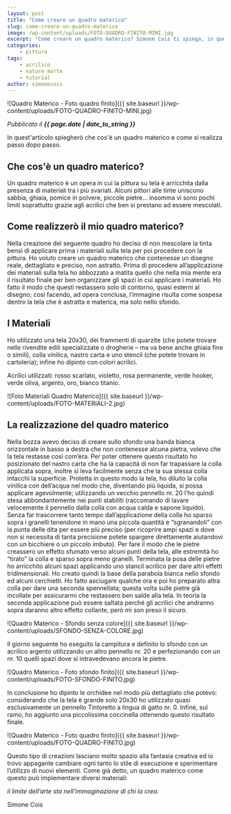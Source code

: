 ```yaml
---
layout: post
title: "Come creare un quadro materico"
slug: come-creare-un-quadro-materico
image: /wp-content/uploads/FOTO-QUADRO-FINITO-MINI.jpg
excerpt: "Come creare un quadro materico? Simone Cois ti spiega, in quest'articolo, come realizzarlo."
categories:
    - pittura
tags:
    - acrilico
    - nature morte
    - tutorial
author: simonecois
---
```


![Quadro Materico - Foto quadro finito]({{ site.baseurl }}/wp-content/uploads/FOTO-QUADRO-FINITO-MINI.jpg)

_Pubblicato il **{{ page.date | date_to_string }}**_

In quest'articolo spiegherò che cos'è un quadro materico e come si realizza passo dopo passo.

## Che cos'è un quadro materico?

Un quadro materico è un opera in cui la pittura su tela è arricchita dalla presenza di materiali tra i più svariati. Alcuni pittori alle tinte uniscono sabbia, ghiaia, pomice in polvere, piccole pietre... insomma vi sono pochi limiti soprattutto grazie agli acrilici che ben si prestano ad essere mescolati.

## Come realizzerò il mio quadro materico?

Nella creazione del seguente quadro ho deciso di non mescolare la tinta bensì di applicare prima i materiali sulla tela per poi procedere con la pittura. Ho voluto creare un quadro materico che contenesse un disegno reale, dettagliato e preciso, non astratto. Prima di procedere all’applicazione dei materiali sulla tela ho abbozzato a matita quello che nella mia mente era il risultato finale per ben organizzare gli spazi in cui applicare i materiali. Ho fatto il modo che questi restassero solo di contorno, quasi esterni al disegno; così facendo, ad opera conclusa, l’immagine risulta come sospesa dentro la tela che è astratta e materica, ma solo nello sfondo.

## I Materiali

Ho utilizzato una tela 20x30, dei frammenti di quarzite (che potete trovare nelle rivendite edili specializzate o drogherie – ma va bene anche ghiaia fine o simili), colla vinilica, nastro carta e uno stencil (che potete trovare in cartoleria); infine ho dipinto con colori acrilici.

Acrilici utilizzati: rosso scarlato, violetto, rosa permanente, verde hooker, verde oliva, argento, oro, bianco titanio.

![Foto Materiali Quadro Materico]({{ site.baseurl }}/wp-content/uploads/FOTO-MATERIALI-2.jpg)

## La realizzazione del quadro materico

Nella bozza avevo deciso di creare sullo sfondo una banda bianca orizzontale in basso a destra che non contenesse alcuna pietra, volevo che la tela restasse così com’era. Per poter ottenere questo risultato ho posizionato del nastro carta che ha la capacità di non far trapassare la colla applicata sopra, inoltre si leva facilmente senza che la sua stessa colla intacchi la superficie. Protetta in questo modo la tela, ho diluito la colla vinilica con dell’acqua nel modo che, diventando più liquida, si possa applicare agevolmente; utilizzando un vecchio pennello nr. 20 l’ho quindi stesa abbondantemente nei punti stabiliti (raccomando di lavare velocemente il pennello dalla colla con acqua calda e sapone liquido). Senza far trascorrere tanto tempo dall’applicazione della colla ho sparso sopra i granelli tenendone in mano una piccola quantità e “sgranandoli” con la punta delle dita per essere più preciso (per ricoprire ampi spazi e dove non si necessita di tanta precisione potete spargere direttamente aiutandovi con un bicchiere o un piccolo imbuto). Per fare il modo che le pietre creassero un effetto sfumato verso alcuni punti della tela, alle estremità ho “tirato” la colla e sparso sopra meno granelli. Terminata la posa delle pietre ho arricchito alcuni spazi applicando uno stancil acrilico per dare altri effetti tridimensionali. Ho creato quindi la base della parabola bianca nello sfondo ed alcuni cerchietti. Ho fatto asciugare qualche ora e poi ho preparato altra colla per dare una seconda spennellata; questa volta sulle pietre già incollate per assicurarmi che restassero ben salde alla tela. In teoria la seconda applicazione può essere saltata perché gli acrilici che andranno sopra daranno altro effetto collante, però mi son preso il sicuro.

![Quadro Materico - Sfondo senza colore]({{ site.baseurl }}/wp-content/uploads/SFONDO-SENZA-COLORE.jpg)

Il giorno seguente ho eseguito la campitura e definito lo sfondo con un acrilico argento utilizzando un altro pennello nr. 20 e perfezionando con un nr. 10 quelli spazi dove si intravedevano ancora le pietre.

![Quadro Materico - Foto sfondo finito]({{ site.baseurl }}/wp-content/uploads/FOTO-SFONDO-FINITO.jpg)

In conclusione ho dipinto le orchidee nel modo più dettagliato che potevo: considerando che la tela è grande solo 20x30 ho utilizzato quasi esclusivamente un pennello Tintoretto a lingua di gatto nr. 0. Infine, sul ramo, ho aggiunto una piccolissima coccinella ottenendo questo risultato finale.

![Quadro Materico - Foto quadro finito]({{ site.baseurl }}/wp-content/uploads/FOTO-QUADRO-FINITO.jpg)

Questo tipo di creazioni lasciano molto spazio alla fantasia creativa ed io trovo appagante cambiare ogni tanto lo stile di esecuzione e sperimentare l’utilizzo di nuovi elementi. Come già detto, un quadro materico come questo può implementare diversi materiali:

_il limite dell’arte sta nell’immaginazione di chi la crea._

Simone Cois
